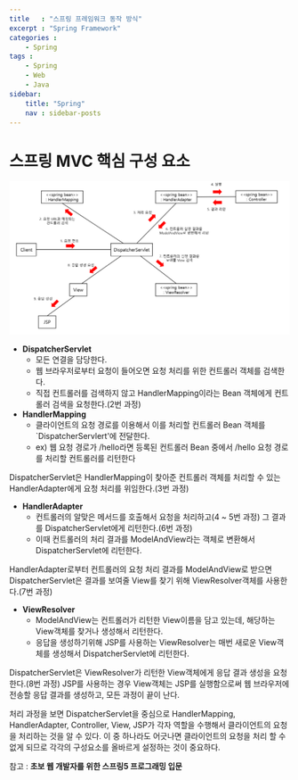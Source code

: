 ```yaml
---
title   : "스프링 프레임워크 동작 방식"
excerpt : "Spring Framework"
categories : 
    - Spring
tags : 
    - Spring
    - Web
    - Java
sidebar:
    title: "Spring"
    nav : sidebar-posts
---
```


# 스프링 MVC 핵심 구성 요소
![run](/assets/img/spring/run.PNG)


- __DispatcherServlet__
  - 모든 연결을 담당한다.
  - 웹 브라우저로부터 요청이 들어오면 요청 처리를 위한 컨트롤러 객체를 검색한다.
  - 직접 컨트롤러를 검색하지 않고 HandlerMapping이라는 Bean 객체에게 컨트롤러 검색을 요청한다.(2번 과정)
- __HandlerMapping__
  - 클라이언트의 요청 경로를 이용해서 이를 처리할 컨트롤러 Bean 객체를 `DispatcherServlert'에 전달한다.
  - ex) 웹 요청 경로가 /hello라면 등록된 컨트롤러 Bean 중에서 /hello 요청 경로를 처리할 컨트롤러를 리턴한다

DispatcherServlet은 HandlerMapping이 찾아준 컨트롤러 객체를 처리할 수 있는 HandlerAdapter에게 요청 처리를 위임한다.(3번 과정)

- __HandlerAdapter__
  - 컨트롤러의 알맞은 메서드를 호출해서 요청을 처리하고(4 ~ 5번 과정) 그 결과를 DispatcherServlet에게 리턴한다.(6번 과정)
  - 이때 컨트롤러의 처리 결과를 ModelAndView라는 객체로 변환해서 DispatcherServlet에 리턴한다.

HandlerAdapter로부터 컨트롤러의 요청 처리 결과를 ModelAndView로 받으면 DispatcherServlet은 결과를 보여줄 View를 찾기 위해 ViewResolver객체를 사용한다.(7번 과정)

- __ViewResolver__
  - ModelAndView는 컨트롤러가 리턴한 View이름을 담고 있는데, 해당하는 View객체를 찾거나 생성해서 리턴한다.
  - 응답을 생성하기위해 JSP를 사용하는 ViewResolver는 매번 새로운 View객체를 생성해서 DispatcherServlet에 리턴한다.

DispatcherServlet은 ViewResolver가 리턴한 View객체에게 응답 결과 생성을 요청한다.(8번 과정) JSP를 사용하는 경우 View객체는 JSP를 실행함으로써 웹 브라우저에 전송할 응답 결과를 생성하고, 모든 과정이 끝이 난다.  

처리 과정을 보면 DispatcherServlet을 중심으로 HandlerMapping, HandlerAdapter, Controller, View, JSP가 각자 역할을 수행해서 클라이언트의 요청을 처리하는 것을 알 수 있다. 이 중 하나라도 어긋나면 클라이언트의 요청을 처리 할 수 없게 되므로 각각의 구성요소를 올바르게 설정하는 것이 중요하다.

참고 : __초보 웹 개발자를 위한 스프링5 프로그래밍 입문__
